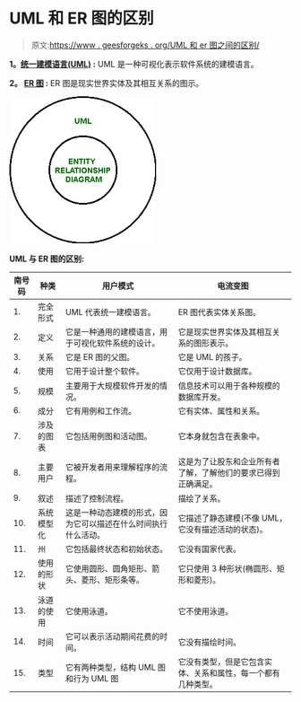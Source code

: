 # UML 和 ER 图的区别

> 原文:[https://www . geesforgeks . org/UML 和 er 图之间的区别/](https://www.geeksforgeeks.org/difference-between-uml-and-er-diagram/)

**1。[统一建模语言(UML)](https://www.geeksforgeeks.org/unified-modeling-language-uml-introduction/) :**
UML 是一种可视化表示软件系统的建模语言。

**2。 [ER 图](https://www.geeksforgeeks.org/introduction-of-er-model/) :**
ER 图是现实世界实体及其相互关系的图示。

![](img/6bb2d2bb9fc2acd88dcdd34c1b474865.png)

**UML 与 ER 图的区别:**

<center>

| 南号码 | 种类 | 用户模式 | 电流变图 |
| --- | --- | --- | --- |
| 1. | 完全形式 | UML 代表统一建模语言。 | ER 图代表实体关系图。 |
| 2. | 定义 | 它是一种通用的建模语言，用于可视化软件系统的设计。 | 它是现实世界实体及其相互关系的图形表示。 |
| 3. | 关系 | 它是 ER 图的父图。 | 它是 UML 的孩子。 |
| 4. | 使用 | 它用于设计整个软件。 | 它仅用于设计数据库。 |
| 5. | 规模 | 主要用于大规模软件开发的情况。 | 信息技术可以用于各种规模的数据库开发。 |
| 6. | 成分 | 它有用例和工作流。 | 它有实体、属性和关系。 |
| 7. | 涉及的图表 | 它包括用例图和活动图。 | 它本身就包含在表象中。 |
| 8. | 主要用户 | 它被开发者用来理解程序的流程。 | 这是为了让股东和企业所有者了解，了解他们的要求已得到正确满足。 |
| 9. | 叙述 | 描述了控制流程。 | 描绘了关系。 |
| 10. | 系统模型化 | 这是一种动态建模的形式，因为它可以描述在什么时间执行什么活动。 | 它描述了静态建模(不像 UML，它没有描述活动的状态)。 |
| 11. | 州 | 它包括最终状态和初始状态。 | 它没有国家代表。 |
| 12. | 使用的形状 | 它使用圆形、圆角矩形、箭头、菱形、矩形条等。 | 它只使用 3 种形状(椭圆形、矩形和菱形)。 |
| 13. | 泳道的使用 | 它使用泳道。 | 它不使用泳道。 |
| 14. | 时间 | 它可以表示活动期间花费的时间。 | 它没有描绘时间。 |
| 15. | 类型 | 它有两种类型，结构 UML 图和行为 UML 图 | 它没有类型，但是它包含实体、关系和属性，每一个都有几种类型。 |

</center>